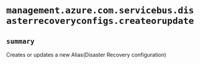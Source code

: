 # `management.azure.com.servicebus.disasterrecoveryconfigs.createorupdate`

## `summary`
Creates or updates a new Alias(Disaster Recovery configuration)


